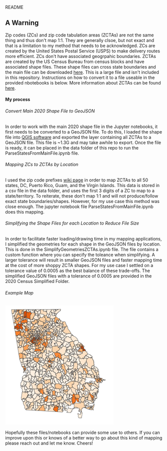 README

## A Warning
Zip codes (ZCs) and zip code tabulation areas (ZCTAs) are not the same thing and thus don't map 1:1. They are generally clsoe, but not exact and that is a limitation to my method that needs to be acknowledged. ZCs are created by the United States Postal Service (USPS) to make delivery routes more efficient. ZCs don't have associated geogrpahic boundaries. ZCTAs are created by the US Census Bureau from census blocks and have associated shape files. These shape files can cross state boundaries and the main file can be downloaded [here](https://www.census.gov/cgi-bin/geo/shapefiles/index.php?year=2020&layergroup=ZIP+Code+Tabulation+Areas). This is a large file and isn't included in this repository. Instructions on how to convert it to a file useable in the provided nbotebooks is below. More information about ZCTAs can be found [here](https://www.census.gov/programs-surveys/geography/guidance/geo-areas/zctas.html).

#### My process

###### Convert Main 2020 Shape File to GeoJSON
In order to work with the main 2020 shape file in the Jupyter notebooks, it first needs to be converted to a GeoJSON file. To do this, I loaded the shape file into [QGIS software](https://qgis.org/) and exported the layer containing all ZCTAs to a GeoJSON file. This file is ~1.3G and may take awhile to export. Once the file is ready, it can be placed in the data folder of this repo to run the ParseStatesFromMainFile.ipynb file.

###### Mapping ZCs to ZCTAs by Location
I used the zip code prefixes [wiki page](https://en.wikipedia.org/wiki/List_of_ZIP_Code_prefixes) in order to map ZCTAs to all 50 states, DC, Puerto Rico, Guam, and the Virgin Islands. This data is stored in a csv file in the data folder, and uses the first 3 digits of a ZC to map to a state/territory. To reiterate, these don't map 1:1 and will not produce/follow exact state boundaries/shapes. However, for my use case this method was close enough. The jupyter notebook file ParseStatesFromMainFile.ipynb does this mapping. 


###### Simplifying the Shape Files for each Location to Reduce File Size
In order to facilitate faster loading/drawing time in my mapping applications, I simplified the geometries for each shape in the GeoJSON files by location. This is done in the SimplifyGeometriesZCTAs.ipynb file. The file contains a custom function where you can specify the toleance when simplifying. A larger tolerance will result in smaller GeoJSON files and faster mapping time at the cost of more shoppy ZCTA shapes. For my use case I settled on a tolerance value of 0.0005 as the best balance of these trade-offs. The simplified GeoJSON files with a tolerance of 0.0005 are provided in the 2020 Census Simplified Folder.

###### Example Map
![Georgia 2020 ZCTAs](https://github.com/aha1994/zcta2020/blob/main/img/Georgia%20ZCTAs%202020%20Example.PNG)



Hopefully these files/notebooks can provide some use to others. If you can improve upon this or knows of a better way to go about this kind of mapping please reach out and let me know. Cheers!

